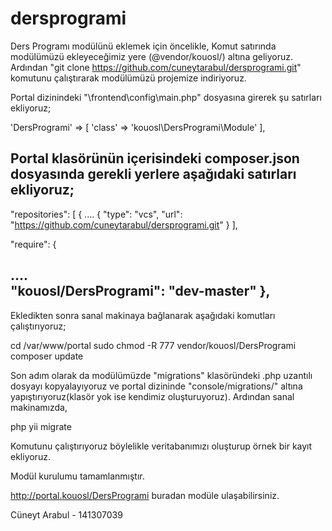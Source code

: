 # dersprogrami

Ders Programı modülünü eklemek için öncelikle,
Komut satırında modülümüzü ekleyeceğimiz yere (@vendor/kouosl/) altına geliyoruz. Ardından "git clone https://github.com/cuneytarabul/dersprogrami.git" komutunu çalıştırarak modülümüzü projemize indiriyoruz.

Portal dizinindeki "\frontend\config\main.php" dosyasına girerek şu satırları ekliyoruz;


'DersProgrami' => [ 'class' => 'kouosl\DersProgrami\Module'
],


Portal klasörünün içerisindeki composer.json dosyasında gerekli yerlere aşağıdaki satırları ekliyoruz;
---------------------------

"repositories": [ { .... { "type": "vcs", "url": "https://github.com/cuneytarabul/dersprogrami.git" } ],

"require": {

....   
"kouosl/DersProgrami": "dev-master"
},
--------------------------

Ekledikten sonra sanal makinaya bağlanarak aşağıdaki komutları çalıştırıyoruz;

cd /var/www/portal sudo chmod -R 777 vendor/kouosl/DersProgrami composer update


Son adım olarak da modülümüzde "migrations" klasöründeki .php uzantılı dosyayı kopyalayıyoruz ve portal dizininde "console/migrations/" altına yapıştırıyoruz(klasör yok ise kendimiz oluşturuyoruz). Ardından sanal makinamızda,


php yii migrate

Komutunu çalıştırıyoruz böylelikle veritabanımızı oluşturup örnek bir kayıt ekliyoruz.

Modül kurulumu tamamlanmıştır.

http://portal.kouosl/DersProgrami buradan modüle ulaşabilirsiniz.

Cüneyt Arabul - 141307039
